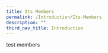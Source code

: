 ```yaml
---
title: Its Members
permalink: /Introduction/Its-Members
description: ""
third_nav_title: Introduction
---
```



test members